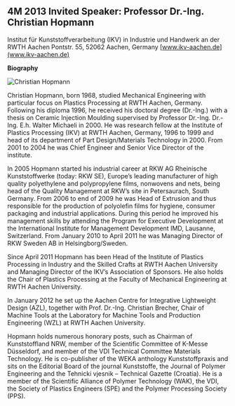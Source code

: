 ## 4M 2013 Invited Speaker: Professor Dr.-Ing. Christian Hopmann

Institut für Kunststoffverarbeitung (IKV) 
in Industrie und Handwerk an der RWTH Aachen 
Pontstr. 55, 52062 Aachen, Germany
[www.ikv-aachen.de](www.ikv-aachen.de)
<!--break-->
**Biography**

![Christian Hopmann](/4m-association/assets/images/files/profile_hopmann.jpg)

Christian Hopmann, born 1968, studied Mechanical Engineering with particular focus on Plastics Processing at RWTH Aachen, Germany. Following his diploma 1996, he received his doctoral  degree (Dr.-Ing.) with a thesis on Ceramic Injection Moulding supervised by Professor Dr.-Ing. Dr.-Ing. E.h. Walter Michaeli in 2000. He was research fellow at the Institute of Plastics Processing (IKV) at RWTH Aachen, Germany, 1996 to 1999 and head of its department of Part Design/Materials Technology in 2000. From 2001 to 2004 he was Chief Engineer and Senior Vice Director of the institute.

In 2005 Hopmann started his industrial career at RKW AG Rheinische Kunststoffwerke (today: RKW SE), Europe’s leading manufacturer of high quality polyethylene and polypropylene films, nonwovens and nets, being head of the Quality Management at RKW’s site in Petersaurach, South Germany. From 2006 to end of 2009 he was Head of Extrusion and thus responsible for the production of polyolefin films for hygiene, consumer packaging and industrial applications. During this period he improved his management skills by attending the Program for Executive Development at the International Institute for Management Development IMD, Lausanne, Switzerland. From January 2010 to April 2011 he was Managing Director of RKW Sweden AB in Helsingborg/Sweden. 

Since April 2011 Hopmann has been Head of the Institute of Plastics Processing in Industry and the Skilled Crafts at RWTH Aachen University and Managing Director of the IKV’s Association of Sponsors. He also holds the Chair of Plastics Processing at the Faculty of Mechanical Engineering at RWTH Aachen University.

In January 2012 he set up the Aachen Centre for Integrative Lightweight Design (AZL), together with Prof. Dr.-Ing. Christian Brecher, Chair of Machine Tools at the Laboratory for Machine Tools and Production Engineering (WZL) at RWTH Aachen University.

Hopmann holds numerous honorary posts, such as Chairman of Kunststoffland NRW, member of the Scientific Committee of K-Messe Düsseldorf, and member of the VDI Technical Committee Materials Technology. He is co-publisher of the WEKA anthology Kunststoffpraxis and sits on the Editorial Board of the journal Kunststoffe, the Journal of Polymer Engineering and the Tehnicki vjesnik – Technical Gazette (Croatia). He is a member of the Scientific Alliance of Polymer Technology (WAK), the VDI, the Society of Plastics Engineers (SPE) and the Polymer Processing Society (PPS).